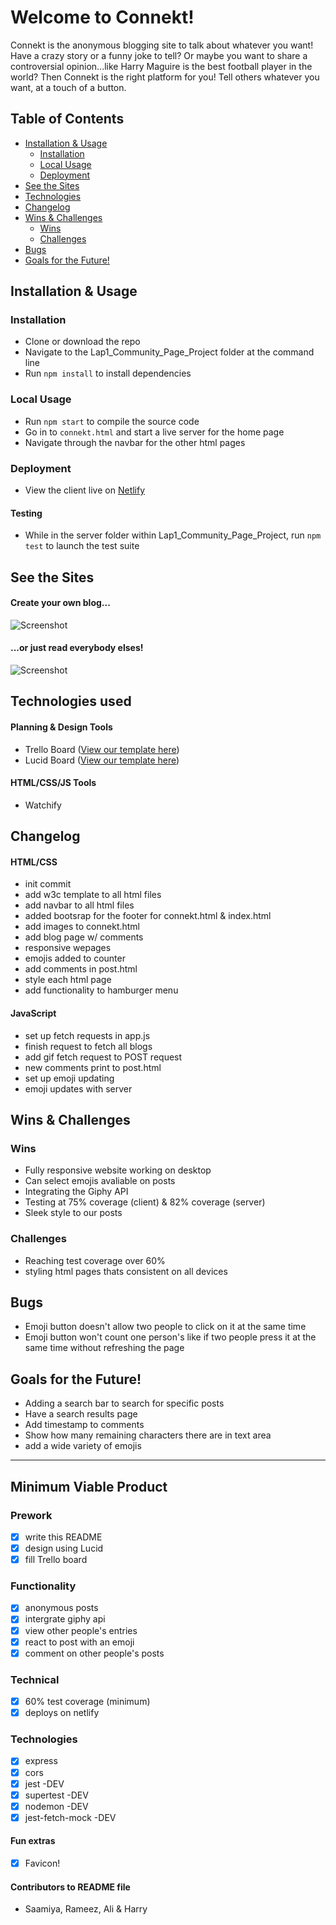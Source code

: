 # Welcome to Connekt!

Connekt is the anonymous blogging site to talk about whatever you want! 
Have a crazy story or a funny joke to tell?
Or maybe you want to share a controversial opinion...like Harry Maguire is the best football player in the world?
Then Connekt is the right platform for you! Tell others whatever you want, at a touch of a button.

## Table of Contents

- [Installation & Usage](#installation--usage)
  - [Installation](#installation)
  - [Local Usage](#usage)
  - [Deployment](#deployment)
- [See the Sites](#see-the-sites)
- [Technologies](#technologies)
- [Changelog](#changelog)
- [Wins & Challenges](#wins--challenges)
  - [Wins](#wins)
  - [Challenges](#challenges)
- [Bugs](#bugs)
- [Goals for the Future!](#goals-for-the-future)

## Installation & Usage

### Installation

- Clone or download the repo
- Navigate to the Lap1_Community_Page_Project folder at the command line
- Run `npm install` to install dependencies

### Local Usage

- Run `npm start` to compile the source code
- Go in to `connekt.html` and start a live server for the home page
- Navigate through the navbar for the other html pages

### Deployment

- View the client live on [Netlify](https://connektproject.netlify.app/connekt.html)

#### Testing

- While in the server folder within Lap1_Community_Page_Project, run `npm test` to launch the test suite

## See the Sites

#### Create your own blog...

![Screenshot](./createPost.png)

#### ...or just read everybody elses!

![Screenshot](./post.png)

## Technologies used

#### Planning & Design Tools

- Trello Board ([View our template here](https://trello.com/b/hhcGRN9S/connekt-lap1-project))
- Lucid Board ([View our template here](https://lucid.app/lucidchart/927ab4af-5953-46f4-b5b5-7f5142d72068/edit?beaconFlowId=0A30EA52026A7947&invitationId=inv_422ad741-c355-456f-b14f-1d2b9d957bdf&page=0_0#))

#### HTML/CSS/JS Tools

- Watchify

## Changelog

#### HTML/CSS

- init commit
- add w3c template to all html files
- add navbar to all html files
- added bootsrap for the footer for connekt.html & index.html
- add images to connekt.html
- add blog page w/ comments
- responsive wepages
- emojis added to counter
- add comments in post.html
- style each html page
- add functionality to hamburger menu

#### JavaScript

- set up fetch requests in app.js
- finish request to fetch all blogs
- add gif fetch request to POST request
- new comments print to post.html
- set up emoji updating
- emoji updates with server

## Wins & Challenges

### Wins

- Fully responsive website working on desktop
- Can select emojis avaliable on posts
- Integrating the Giphy API
- Testing at 75% coverage (client) & 82% coverage (server)
- Sleek style to our posts

### Challenges

- Reaching test coverage over 60%
- styling html pages thats consistent on all devices


## Bugs

- Emoji button doesn't allow two people to click on it at the same time
- Emoji button won't count one person's like if two people press it at the same time without refreshing the page

## Goals for the Future!

- Adding a search bar to search for specific posts
- Have a search results page
- Add timestamp to comments
- Show how many remaining characters there are in text area
- add a wide variety of emojis

---
## Minimum Viable Product

### Prework

- [x] write this README
- [x] design using Lucid
- [x] fill Trello board

### Functionality

- [x] anonymous posts
- [x] intergrate giphy api
- [x] view other people's entries
- [x] react to post with an emoji
- [x] comment on other people's posts

### Technical

- [x] 60% test coverage (minimum)
- [x] deploys on netlify 

### Technologies

- [x] express
- [x] cors
- [x] jest -DEV
- [x] supertest -DEV
- [x] nodemon -DEV
- [x] jest-fetch-mock -DEV

#### Fun extras

- [x] Favicon!

#### Contributors to README file

- Saamiya, Rameez, Ali & Harry 

